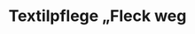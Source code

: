 ---
title: "Textilpflege „Fleck weg"
url: /ehingen-donau/textilpflege-fleck-weg/
shop: Wäscherei
---
